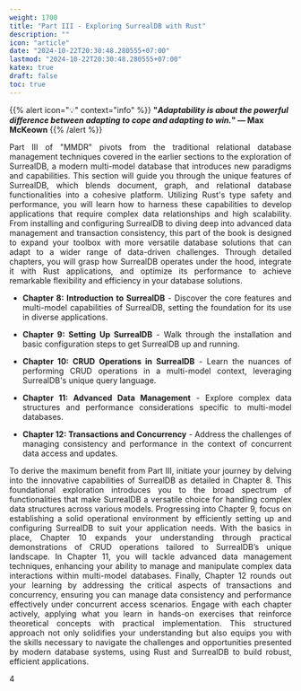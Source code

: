 ```yaml
---
weight: 1700
title: "Part III - Exploring SurrealDB with Rust"
description: ""
icon: "article"
date: "2024-10-22T20:30:48.280555+07:00"
lastmod: "2024-10-22T20:30:48.280555+07:00"
katex: true
draft: false
toc: true
---
```

{{% alert icon="💡" context="info" %}}
<strong>"<em>Adaptability is about the powerful difference between adapting to cope and adapting to win.</em>" — Max McKeown</strong>
{{% /alert %}}

<p style="text-align: justify;">
Part III of "MMDR" pivots from the traditional relational database management techniques covered in the earlier sections to the exploration of SurrealDB, a modern multi-model database that introduces new paradigms and capabilities. This section will guide you through the unique features of SurrealDB, which blends document, graph, and relational database functionalities into a cohesive platform. Utilizing Rust's type safety and performance, you will learn how to harness these capabilities to develop applications that require complex data relationships and high scalability. From installing and configuring SurrealDB to diving deep into advanced data management and transaction consistency, this part of the book is designed to expand your toolbox with more versatile database solutions that can adapt to a wider range of data-driven challenges. Through detailed chapters, you will grasp how SurrealDB operates under the hood, integrate it with Rust applications, and optimize its performance to achieve remarkable flexibility and efficiency in your database solutions.
</p>

- <p style="text-align: justify;"><strong>Chapter 8: Introduction to SurrealDB</strong> - Discover the core features and multi-model capabilities of SurrealDB, setting the foundation for its use in diverse applications.</p>
- <p style="text-align: justify;"><strong>Chapter 9: Setting Up SurrealDB</strong> - Walk through the installation and basic configuration steps to get SurrealDB up and running.</p>
- <p style="text-align: justify;"><strong>Chapter 10: CRUD Operations in SurrealDB</strong> - Learn the nuances of performing CRUD operations in a multi-model context, leveraging SurrealDB's unique query language.</p>
- <p style="text-align: justify;"><strong>Chapter 11: Advanced Data Management</strong> - Explore complex data structures and performance considerations specific to multi-model databases.</p>
- <p style="text-align: justify;"><strong>Chapter 12: Transactions and Concurrency</strong> - Address the challenges of managing consistency and performance in the context of concurrent data access and updates.</p>
<p style="text-align: justify;">
To derive the maximum benefit from Part III, initiate your journey by delving into the innovative capabilities of SurrealDB as detailed in Chapter 8. This foundational exploration introduces you to the broad spectrum of functionalities that make SurrealDB a versatile choice for handling complex data structures across various models. Progressing into Chapter 9, focus on establishing a solid operational environment by efficiently setting up and configuring SurrealDB to suit your application needs. With the basics in place, Chapter 10 expands your understanding through practical demonstrations of CRUD operations tailored to SurrealDB’s unique landscape. In Chapter 11, you will tackle advanced data management techniques, enhancing your ability to manage and manipulate complex data interactions within multi-model databases. Finally, Chapter 12 rounds out your learning by addressing the critical aspects of transactions and concurrency, ensuring you can manage data consistency and performance effectively under concurrent access scenarios. Engage with each chapter actively, applying what you learn in hands-on exercises that reinforce theoretical concepts with practical implementation. This structured approach not only solidifies your understanding but also equips you with the skills necessary to navigate the challenges and opportunities presented by modern database systems, using Rust and SurrealDB to build robust, efficient applications.
</p>

<p style="text-align: justify;">
4
</p>
